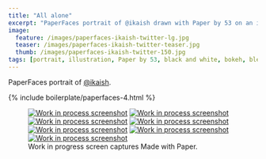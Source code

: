 ```yaml
---
title: "All alone"
excerpt: "PaperFaces portrait of @ikaish drawn with Paper by 53 on an iPad."
image: 
  feature: /images/paperfaces-ikaish-twitter-lg.jpg
  teaser: /images/paperfaces-ikaish-twitter-teaser.jpg
  thumb: /images/paperfaces-ikaish-twitter-150.jpg
tags: [portrait, illustration, Paper by 53, black and white, bokeh, blend]
---
```


PaperFaces portrait of [@ikaish](http://twitter.com/ikaish).

{% include boilerplate/paperfaces-4.html %}

<figure class="third">
  <a href="{{ site.url }}/images/paperfaces-ikaish-process-1-lg.jpg"><img src="{{ site.url }}/images/paperfaces-ikaish-process-1-600.jpg" alt="Work in process screenshot"></a>
  <a href="{{ site.url }}/images/paperfaces-ikaish-process-2-lg.jpg"><img src="{{ site.url }}/images/paperfaces-ikaish-process-2-600.jpg" alt="Work in process screenshot"></a>
  <a href="{{ site.url }}/images/paperfaces-ikaish-process-3-lg.jpg"><img src="{{ site.url }}/images/paperfaces-ikaish-process-3-600.jpg" alt="Work in process screenshot"></a>
  <a href="{{ site.url }}/images/paperfaces-ikaish-process-4-lg.jpg"><img src="{{ site.url }}/images/paperfaces-ikaish-process-4-600.jpg" alt="Work in process screenshot"></a>
  <a href="{{ site.url }}/images/paperfaces-ikaish-process-4-lg.jpg"><img src="{{ site.url }}/images/paperfaces-ikaish-process-4-600.jpg" alt="Work in process screenshot"></a>
  <a href="{{ site.url }}/images/paperfaces-ikaish-process-5-lg.jpg"><img src="{{ site.url }}/images/paperfaces-ikaish-process-5-600.jpg" alt="Work in process screenshot"></a>
  <a href="{{ site.url }}/images/paperfaces-ikaish-process-6-lg.jpg"><img src="{{ site.url }}/images/paperfaces-ikaish-process-6-600.jpg" alt="Work in process screenshot"></a>
  <figcaption>Work in progress screen captures Made with Paper.</figcaption>
</figure>
